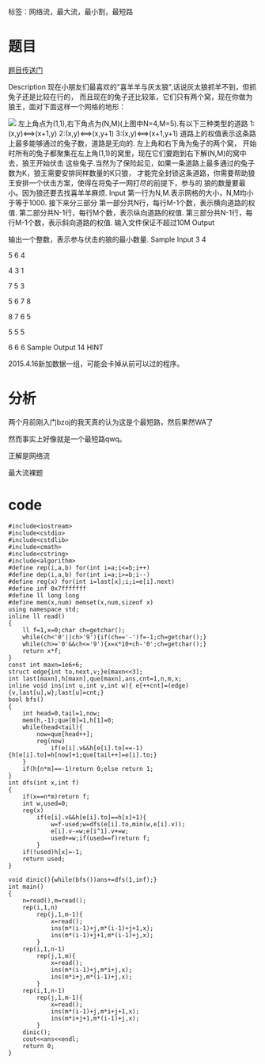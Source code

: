 ﻿---
tags: 
 - 网络流-最小割
grammar_cjkRuby: true
catalog: true
layout:  post
header-img: "img/header/P27.jpg"
preview-img: "/img/preview/P67.jpg"
---

标签：网络流，最大流，最小割，最短路

# 题目

[题目传送门](http://www.lydsy.com/JudgeOnline/problem.php?id=1001)

Description
现在小朋友们最喜欢的"喜羊羊与灰太狼",话说灰太狼抓羊不到，但抓兔子还是比较在行的，
而且现在的兔子还比较笨，它们只有两个窝，现在你做为狼王，面对下面这样一个网格的地形：

![](http://www.lydsy.com/JudgeOnline/images/1001.jpg)
左上角点为(1,1),右下角点为(N,M)(上图中N=4,M=5).有以下三种类型的道路 
1:(x,y)<==>(x+1,y) 
2:(x,y)<==>(x,y+1) 
3:(x,y)<==>(x+1,y+1) 
道路上的权值表示这条路上最多能够通过的兔子数，道路是无向的. 左上角和右下角为兔子的两个窝，
开始时所有的兔子都聚集在左上角(1,1)的窝里，现在它们要跑到右下解(N,M)的窝中去，狼王开始伏击
这些兔子.当然为了保险起见，如果一条道路上最多通过的兔子数为K，狼王需要安排同样数量的K只狼，
才能完全封锁这条道路，你需要帮助狼王安排一个伏击方案，使得在将兔子一网打尽的前提下，参与的
狼的数量要最小。因为狼还要去找喜羊羊麻烦.
Input
第一行为N,M.表示网格的大小，N,M均小于等于1000.
接下来分三部分
第一部分共N行，每行M-1个数，表示横向道路的权值. 
第二部分共N-1行，每行M个数，表示纵向道路的权值. 
第三部分共N-1行，每行M-1个数，表示斜向道路的权值. 
输入文件保证不超过10M
Output

输出一个整数，表示参与伏击的狼的最小数量.
Sample Input
3 4

5 6 4

4 3 1

7 5 3

5 6 7 8

8 7 6 5

5 5 5

6 6 6
Sample Output
14
HINT

 2015.4.16新加数据一组，可能会卡掉从前可以过的程序。

# 分析

两个月前刚入门bzoj的我天真的认为这是个最短路，然后果然WA了

然而事实上好像就是一个最短路qwq。

正解是网络流

最大流裸题

# code

```
#include<iostream>
#include<cstdio>
#include<cstdlib>
#include<cmath>
#include<cstring>
#include<algorithm>
#define rep(i,a,b) for(int i=a;i<=b;i++)
#define dep(i,a,b) for(int i=a;i>=b;i--)
#define reg(x) for(int i=last[x];i;i=e[i].next)
#define inf 0x7fffffff
#define ll long long
#define mem(x,num) memset(x,num,sizeof x)
using namespace std;
inline ll read()
{
    ll f=1,x=0;char ch=getchar();
    while(ch<'0'||ch>'9'){if(ch=='-')f=-1;ch=getchar();}
    while(ch>='0'&&ch<='9'){x=x*10+ch-'0';ch=getchar();}
    return x*f;
}
const int maxn=1e6+6;
struct edge{int to,next,v;}e[maxn<<3];
int last[maxn],h[maxn],que[maxn],ans,cnt=1,n,m,x;
inline void ins(int u,int v,int w){ e[++cnt]=(edge){v,last[u],w};last[u]=cnt;}
bool bfs()
{
    int head=0,tail=1,now;
    mem(h,-1);que[0]=1,h[1]=0;
    while(head<tail){
        now=que[head++];
        reg(now)
            if(e[i].v&&h[e[i].to]==-1){h[e[i].to]=h[now]+1;que[tail++]=e[i].to;}
    }
    if(h[n*m]==-1)return 0;else return 1;
}
int dfs(int x,int f)
{
    if(x==n*m)return f;
    int w,used=0;
    reg(x)
        if(e[i].v&&h[e[i].to]==h[x]+1){
            w=f-used;w=dfs(e[i].to,min(w,e[i].v));
            e[i].v-=w;e[i^1].v+=w;
            used+=w;if(used==f)return f;
        }
    if(!used)h[x]=-1;
    return used;
}
         
void dinic(){while(bfs())ans+=dfs(1,inf);}
int main()
{
    n=read(),m=read();
    rep(i,1,n)
        rep(j,1,m-1){
            x=read();
            ins(m*(i-1)+j,m*(i-1)+j+1,x);
            ins(m*(i-1)+j+1,m*(i-1)+j,x);
        }
    rep(i,1,n-1)
        rep(j,1,m){
            x=read();
            ins(m*(i-1)+j,m*i+j,x);
            ins(m*i+j,m*(i-1)+j,x);
        }
    rep(i,1,n-1)
        rep(j,1,m-1){
            x=read();
            ins(m*(i-1)+j,m*i+j+1,x);
            ins(m*i+j+1,m*(i-1)+j,x);
        }
    dinic();
    cout<<ans<<endl;
    return 0;
}
```